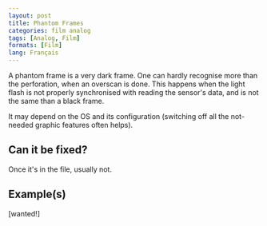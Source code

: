 ```yaml
---
layout: post
title: Phantom Frames
categories: film analog
tags: [Analog, Film]
formats: [Film]
lang: Français
---
```


A phantom frame is a very dark frame. One can hardly recognise more than the perforation, when an overscan is done. This happens when the light flash is not properly synchronised with reading the sensor's data, and is not the same than a black frame.

It may depend on the OS and its configuration (switching off all the not-needed graphic features often helps).

## Can it be fixed?

Once it's in the file, usually not.

## Example(s)

[wanted!]
